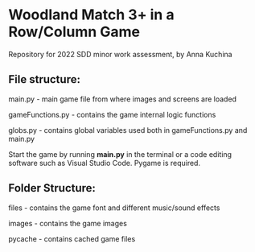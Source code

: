 # Woodland Match 3+ in a Row/Column Game
Repository for 2022 SDD minor work assessment, by Anna Kuchina

## File structure:
main.py - main game file from where images and screens are loaded

gameFunctions.py - contains the game internal logic functions

globs.py - contains global variables used both in gameFunctions.py and main.py

Start the game by running __main.py__ in the terminal or a code editing software such as Visual Studio Code. Pygame is required.

## Folder Structure:
files - contains the game font and different music/sound effects

images - contains the game images

pycache - contains cached game files
